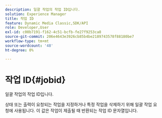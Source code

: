 ```yaml
---
description: 일괄 작업의 작업 ID입니다.
solution: Experience Manager
title: 작업 ID
feature: Dynamic Media Classic,SDK/API
role: Developer,User
exl-id: c00b7191-f162-4c51-bcfb-fe27f9253ca8
source-git-commit: 206e4643e3926cb85b4be2189743578f88180be7
workflow-type: tm+mt
source-wordcount: '48'
ht-degree: 0%

---
```


# 작업 ID{#jobid}

일괄 작업의 작업 ID입니다.

상태 또는 출력이 요청되는 작업을 지정하거나 특정 작업을 삭제하기 위해 일괄 작업 요청에 사용됩니다. 이 값은 작업이 제출될 때 반환되는 작업 ID 문자열입니다.
